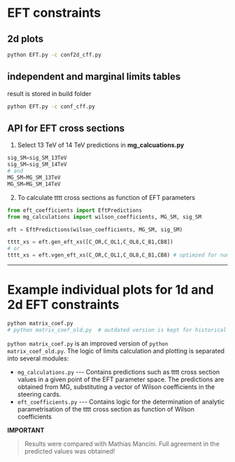 # EFT constraints

## 2d plots
```bash
python EFT.py -c conf2d_cff.py
```

## independent and marginal limits tables
result is stored in build folder
```bash
python EFT.py -c conf_cff.py 
```

## API for EFT cross sections
1. Select 13 TeV of 14 TeV predictions in **mg_calcuations.py**
```python
sig_SM=sig_SM_13TeV
sig_SM=sig_SM_14TeV
# and
MG_SM=MG_SM_13TeV
MG_SM=MG_SM_14TeV
```

2. To calculate tttt cross sections as function of EFT parameters

```python
from eft_coefficients import EftPredictions
from mg_calculations import wilson_coefficients, MG_SM, sig_SM

eft = EftPredictions(wilson_coefficients, MG_SM, sig_SM)

tttt_xs = eft.gen_eft_xs([C_OR,C_OL1,C_OL8,C_B1,CB8])
# or
tttt_xs = eft.vgen_eft_xs(C_OR,C_OL1,C_OL8,C_B1,CB8) # optimzed for numpy
```

-------------------------------------
# Example individual plots for 1d and 2d EFT constraints

```bash
python matrix_coef.py 
# python matrix_coef_old.py  # outdated version is kept for historical purposes only. Use the script above!
```

`python matrix_coef.py` is an improved version of `python matrix_coef_old.py`. The logic of limits calculation and plotting is separated into several modules:
* `mg_calculations.py` --- Contains predictions such as tttt cross section values in a given point of the EFT parameter space. The predictions are obtained from MG, substituting a vector of Wilson coefficients in the steering cards.
* `eft_coefficients.py` --- Contains logic for the determination of analytic parametrisation of the tttt cross section as function of Wilson coefficients

**IMPORTANT**
> Results were compared with Mathias Mancini. Full agreement in the predicted values was obtained!

